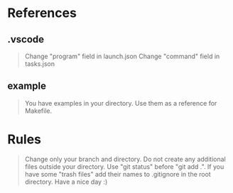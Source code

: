 # References

## .vscode
> Change "program" field in launch.json
> Change "command" field in tasks.json

## example
> You have examples in your directory. Use them as a reference for Makefile.

# Rules

> Change only your branch and directory.
> Do not create any additional files outside your directory.
> Use "git status" before "git add .". If you have some "trash files" add
  their names to .gitignore in the root directory.
> Have a nice day :)
